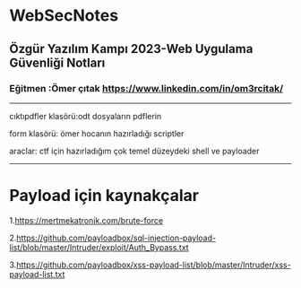# WebSecNotes

## Özgür Yazılım Kampı 2023-Web Uygulama Güvenliği Notları


### Eğitmen  :Ömer çıtak https://www.linkedin.com/in/om3rcitak/


--------------------------------
cıktıpdfler klasörü:odt dosyaların  pdflerin

form klasörü: ömer hocanın hazırladığı scriptler

araclar: ctf için hazırladığım çok temel düzeydeki shell ve payloader

--------------------------------
# Payload için kaynakçalar

1.https://mertmekatronik.com/brute-force

2.https://github.com/payloadbox/sql-injection-payload-list/blob/master/Intruder/exploit/Auth_Bypass.txt

3.https://github.com/payloadbox/xss-payload-list/blob/master/Intruder/xss-payload-list.txt
